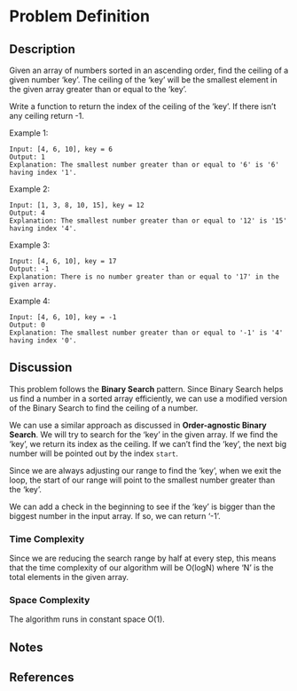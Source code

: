 # Problem Definition

## Description

Given an array of numbers sorted in an ascending order, find the ceiling of a given number ‘key’. The ceiling of the ‘key’ will be the smallest element in the given array greater than or equal to the ‘key’.

Write a function to return the index of the ceiling of the ‘key’. If there isn’t any ceiling return -1.

Example 1:

```plaintext
Input: [4, 6, 10], key = 6
Output: 1
Explanation: The smallest number greater than or equal to '6' is '6' having index '1'.
```

Example 2:

```plaintext
Input: [1, 3, 8, 10, 15], key = 12
Output: 4
Explanation: The smallest number greater than or equal to '12' is '15' having index '4'.
```

Example 3:

```plaintext
Input: [4, 6, 10], key = 17
Output: -1
Explanation: There is no number greater than or equal to '17' in the given array.
```

Example 4:

```plaintext
Input: [4, 6, 10], key = -1
Output: 0
Explanation: The smallest number greater than or equal to '-1' is '4' having index '0'.
```

## Discussion

This problem follows the **Binary Search** pattern. Since Binary Search helps us find a number in a sorted array efficiently, we can use a modified version of the Binary Search to find the ceiling of a number.

We can use a similar approach as discussed in **Order-agnostic Binary Search**. We will try to search for the ‘key’ in the given array. If we find the ‘key’, we return its index as the ceiling. If we can’t find the ‘key’, the next big number will be pointed out by the index `start`.

Since we are always adjusting our range to find the ‘key’, when we exit the loop, the start of our range will point to the smallest number greater than the ‘key’.

We can add a check in the beginning to see if the ‘key’ is bigger than the biggest number in the input array. If so, we can return ‘-1’.

### Time Complexity

Since we are reducing the search range by half at every step, this means that the time complexity of our algorithm will be O(logN) where ‘N’ is the total elements in the given array.

### Space Complexity

The algorithm runs in constant space O(1).

## Notes

## References
